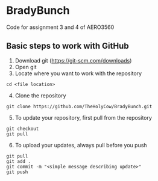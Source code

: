 # BradyBunch
Code for assignment 3 and 4 of AERO3560

## Basic steps to work with GitHub
1. Download git (https://git-scm.com/downloads)
2. Open git
3. Locate where you want to work with the repository
```
cd <file location>
```
4. Clone the repository
```
git clone https://github.com/TheHolyCow/BradyBunch.git
```
5. To update your repository, first pull from the repository
```
git checkout
git pull
```
6. To upload your updates, always pull before you push
```
git pull
git add .
git commit -m "<simple message describing update>"
git push
```
